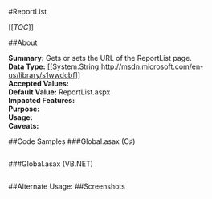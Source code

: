 #ReportList

[[_TOC_]]

##About

**Summary:**  Gets or sets the URL of the ReportList page.   
**Data Type:** [[System.String|http://msdn.microsoft.com/en-us/library/s1wwdcbf]]  
**Accepted Values:**   
**Default Value:** ReportList.aspx  
**Impacted Features:**   
**Purpose:**   
**Usage:**   
**Caveats:**   

##Code Samples
###Global.asax (C♯)

```csharp
```

###Global.asax (VB.NET)

```visualbasic
```
##Alternate Usage: 
##Screenshots
